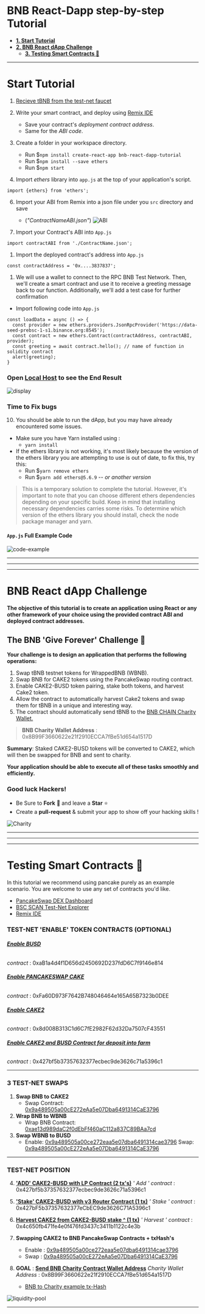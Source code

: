 # BNB React-Dapp step-by-step Tutorial
- [**1. Start Tutorial**](start-tutorial)
- [**2. BNB React dApp Challenge**](#bnb--react--dapp--challenege)
    - [**3. Testing Smart Contracts :100:**](#testing-smart-contracts-:100:)

--- 

# Start Tutorial
1. [Recieve tBNB from the test-net faucet](https://testnet.bnbchain.org/faucet-smart)

2. Write your smart contract, and deploy using [Remix IDE](https://remix.ethereum.org/)
    * Save your contract's *deployment contract address*.
    * Same for the *ABI code*.

3. Create a folder in your workspace directory. 
    *  Run $`npm install create-react-app bnb-react-dapp-tutorial`
    * Run $`npm install --save ethers`
    * Run $`npm start`
5. Import *ethers* library into `app.js` at the top of your application's script.

```javascript!
import {ethers} from 'ethers';
```

6. Import your ABI from Remix into a json file under you `src` directory and save 
    * (*"ContractNameABI.json"*)
![ABI](./assets/images/1-abi.png)


1. Import your Contract's ABI into `App.js` 
```javascript!
import contractABI from './ContractName.json';
```
1. Import the deployed contract's address into `App.js` 
```javascript!
const contractAddress = '0x....3837837';
```

1. We will use a wallet to connect to the RPC BNB Test Network. Then, we'll create a smart contract and use it to receive a greeting message back to our function. Additionally, we'll add a test case for further confirmation

* Import following code into `App.js`
```javascript!
const loadData = async () => { 
  const provider = new ethers.providers.JsonRpcProvider('https://data-seed-prebsc-1-s1.binance.org:8545');
  const contract = new ethers.Contract(contractAddress, contractABI, provider);
  const greeting = await contract.hello(); // name of function in solidity contract
  alert(greeting);
}
```
### Open [Local Host](http://localhost:3000/) to see the End Result
![display](./assets/images/2-display.png)

### Time to Fix bugs
10. You should be able to run the dApp, but you may have already encountered some issues.
* Make sure you have Yarn installed using : 
    * `yarn install`
* If the ethers library is not working, it's most likely because the version of the ethers library you are attempting to use is out of date, to fix this, try this: 
    * Run $`yarn remove ethers`
    * Run $`yarn add ethers@5.6.9` -- *or another version*
> This is a temporary solution to complete the tutorial. However, it's important to note that you can choose different ethers dependencies depending on your specific build. Keep in mind that installing necessary dependencies carries some risks. To determine which version of the ethers library you should install, check the node package manager and yarn.

#### `App.js` Full Example Code
![code-example](./assets/images/3-code-example.png)


--- 
---
---


# BNB React dApp Challenge
**The objective of this tutorial is to create an application using React or any other framework of your choice using the provided contract ABI and deployed contract addresses.**

## The BNB 'Give Forever' Challenge  :gift_heart: 
**Your challenge is to design an application that performs the following operations:**

1. Swap tBNB testnet tokens for WrappedBNB (WBNB).
2. Swap BNB for CAKE2 tokens using the PancakeSwap routing contract.
3. Enable CAKE2-BUSD token pairing, stake both tokens, and harvest Cake2 token.
4. Allow the contract to automatically harvest Cake2 tokens and swap them for tBNB in a unique and interesting way.
5. The contract should automatically send tBNB to the [BNB CHAIN Charity Wallet.](https://www.binance.charity/projects/1/Binance-Charity-Wallet)
> **BNB Charity Wallet Address** : 0x8B99F3660622e21f2910ECCA7fBe51d654a1517D

**Summary**: Staked CAKE2-BUSD tokens will be converted to CAKE2, which will then be swapped for BNB and sent to charity.

**Your application should be able to execute all of these tasks smoothly and efficiently.**



### Good luck Hackers!
* Be Sure to **Fork** :fork_and_knife:  and leave a **Star** :star: 
* Create a **pull-request** & submit your app to show off your hacking skills !


![Charity](./assets/images/4-Charity.png)

---
--- 
--- 

# Testing Smart Contracts :100: 
In this tutorial we recommend using pancake purely as an example scenario. You are welcome to use any set of contracts you'd like. 
* [PancakeSwap DEX Dashboard](https://pancakeswap.finance/?chain=bscTestnet)
* [BSC SCAN Test-Net Explorer](https://testnet.bscscan.com/)
* [Remix IDE](https://remix.ethereum.org)


### TEST-NET 'ENABLE' TOKEN CONTRACTS (OPTIONAL)
###### **[Enable BUSD](https://testnet.bscscan.com/token/0xab1a4d4f1d656d2450692d237fdd6c7f9146e814)** 
*contract* : 0xaB1a4d4f1D656d2450692D237fdD6C7f9146e814


###### **[Enable PANCAKESWAP CAKE](https://testnet.bscscan.com/token/0xfa60d973f7642b748046464e165a65b7323b0dee)**
*contract* : 0xFa60D973F7642B748046464e165A65B7323b0DEE

###### **[Enable CAKE2](https://testnet.bscscan.com/address/0x8d008b313c1d6c7fe2982f62d32da7507cf43551)**
*contract* : 0x8d008B313C1d6C7fE2982F62d32Da7507cF43551

###### **[Enable CAKE2 and BUSD Contract for deposit into farm](https://testnet.bscscan.com/address/0x427bf5b37357632377ecbec9de3626c71a5396c1)**
*contract* : 0x427bf5b37357632377ecbec9de3626c71a5396c1

---

### 3 TEST-NET SWAPS
1. **Swap BNB to CAKE2**
    * Swap Contract: [0x9a489505a00cE272eAa5e07Dba6491314CaE3796](https://testnet.bscscan.com/tx/0x959f0a4178c4037dde0cdbda2edbe5c41d4659e15c7e71151ce1ee0ec06545b9)
2. **Wrap BNB to WBNB**
    * Wrap BNB Contract: [0xae13d989daC2f0dEbFf460aC112a837C89BAa7cd](https://testnet.bscscan.com/tx/0x2ad2af759d6f009856f9c12c1ffb8fe967f6b07cef6d709aaa14af425deaa135)
3. **Swap WBNB to BUSD**
    * Enable: [0x9a489505a00ce272eaa5e07dba6491314cae3796](https://testnet.bscscan.com/tx/0xd933aed9f84883e1d72d97614957c19f63cc1158d9bc9fcc86ad0a1acd29b1b9)
Swap: [0x9a489505a00cE272eAa5e07Dba6491314CaE3796](https://testnet.bscscan.com/tx/0xa627b6c5bbbfe28661c161597e5a6cf0c12cba80daaf045b03adaa13fdf7e48b)
---
### TEST-NET POSITION

4. **['ADD' CAKE2-BUSD with LP Contract (2 tx's)](https://testnet.bscscan.com/tx/0xfeec8dbcda87a950278429289c0eae4ab583246e18b1d3ef3e284ce05bf0412d)**
*' Add ' contract* : 0x427bf5b37357632377ecbec9de3626c71a5396c1

5. **['Stake' CAKE2-BUSD with v3 Router Contract (1 tx)](https://testnet.bscscan.com/tx/0x228aa5c998370dea1defec41acb2d931a19cd4913ee4b11225a6a808a42c37f6)**
*' Stake ' contract* : 0x427bF5b37357632377eCbEC9de3626C71A5396c1

6. **[Harvest CAKE2 from CAKE2-BUSD stake ^ (1 tx)](https://testnet.bscscan.com/tx/0x67258679012073d275ddee96b90c9c5e10297413da6414486d6d0884da684c86)**
*' Harvest ' contract* : 0x4c650fb471fe4e0f476fd3437c3411b1122c4e3b

7. **Swapping CAKE2 to BNB PancakeSwap Contracts + txHash's**
    * Enable : [0x9a489505a00ce272eaa5e07dba6491314cae3796](https://testnet.bscscan.com/tx/0x1607ee1e50a1a7d6bb1fd199cbb5cb2d8627318c0b7c1022f4f555e556645d3b)
    * Swap : [0x9a489505a00cE272eAa5e07Dba6491314CaE3796](https://testnet.bscscan.com/tx/0xc61b8cfb6a40d973722db4626b51e9f1e1c2304f445b69830ba3105813dbeca3)

8. **GOAL** :  **[Send BNB Charity Contract Wallet Address](https://bscscan.com/address/0x8b99f3660622e21f2910ecca7fbe51d654a1517d)** 
*Charity Wallet Address* : 0x8B99F3660622e21f2910ECCA7fBe51d654a1517D
    * [ BNB to Charity example tx-Hash](https://testnet.bscscan.com/tx/0xdf76a6ad5759ef4395e512a1f4c892bd9601de50b635a1c0ec2eb8ac1178a9be)

![liquidity-pool](./assets/images/5-lp.png)

---